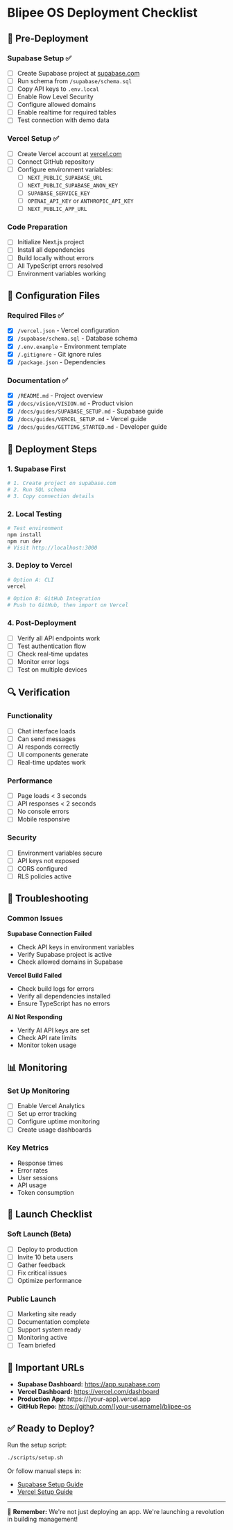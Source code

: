 # Blipee OS Deployment Checklist

## 🚀 Pre-Deployment

### Supabase Setup ✅
- [ ] Create Supabase project at [supabase.com](https://supabase.com)
- [ ] Run schema from `/supabase/schema.sql`
- [ ] Copy API keys to `.env.local`
- [ ] Enable Row Level Security
- [ ] Configure allowed domains
- [ ] Enable realtime for required tables
- [ ] Test connection with demo data

### Vercel Setup ✅
- [ ] Create Vercel account at [vercel.com](https://vercel.com)
- [ ] Connect GitHub repository
- [ ] Configure environment variables:
  - [ ] `NEXT_PUBLIC_SUPABASE_URL`
  - [ ] `NEXT_PUBLIC_SUPABASE_ANON_KEY`
  - [ ] `SUPABASE_SERVICE_KEY`
  - [ ] `OPENAI_API_KEY` or `ANTHROPIC_API_KEY`
  - [ ] `NEXT_PUBLIC_APP_URL`

### Code Preparation
- [ ] Initialize Next.js project
- [ ] Install all dependencies
- [ ] Build locally without errors
- [ ] All TypeScript errors resolved
- [ ] Environment variables working

## 🔧 Configuration Files

### Required Files ✅
- [x] `/vercel.json` - Vercel configuration
- [x] `/supabase/schema.sql` - Database schema
- [x] `/.env.example` - Environment template
- [x] `/.gitignore` - Git ignore rules
- [x] `/package.json` - Dependencies

### Documentation ✅
- [x] `/README.md` - Project overview
- [x] `/docs/vision/VISION.md` - Product vision
- [x] `/docs/guides/SUPABASE_SETUP.md` - Supabase guide
- [x] `/docs/guides/VERCEL_SETUP.md` - Vercel guide
- [x] `/docs/guides/GETTING_STARTED.md` - Developer guide

## 🚦 Deployment Steps

### 1. Supabase First
```bash
# 1. Create project on supabase.com
# 2. Run SQL schema
# 3. Copy connection details
```

### 2. Local Testing
```bash
# Test environment
npm install
npm run dev
# Visit http://localhost:3000
```

### 3. Deploy to Vercel
```bash
# Option A: CLI
vercel

# Option B: GitHub Integration
# Push to GitHub, then import on Vercel
```

### 4. Post-Deployment
- [ ] Verify all API endpoints work
- [ ] Test authentication flow
- [ ] Check real-time updates
- [ ] Monitor error logs
- [ ] Test on multiple devices

## 🔍 Verification

### Functionality
- [ ] Chat interface loads
- [ ] Can send messages
- [ ] AI responds correctly
- [ ] UI components generate
- [ ] Real-time updates work

### Performance
- [ ] Page loads < 3 seconds
- [ ] API responses < 2 seconds
- [ ] No console errors
- [ ] Mobile responsive

### Security
- [ ] Environment variables secure
- [ ] API keys not exposed
- [ ] CORS configured
- [ ] RLS policies active

## 🚨 Troubleshooting

### Common Issues

**Supabase Connection Failed**
- Check API keys in environment variables
- Verify Supabase project is active
- Check allowed domains in Supabase

**Vercel Build Failed**
- Check build logs for errors
- Verify all dependencies installed
- Ensure TypeScript has no errors

**AI Not Responding**
- Verify AI API keys are set
- Check API rate limits
- Monitor token usage

## 📊 Monitoring

### Set Up Monitoring
- [ ] Enable Vercel Analytics
- [ ] Set up error tracking
- [ ] Configure uptime monitoring
- [ ] Create usage dashboards

### Key Metrics
- Response times
- Error rates
- User sessions
- API usage
- Token consumption

## 🎯 Launch Checklist

### Soft Launch (Beta)
- [ ] Deploy to production
- [ ] Invite 10 beta users
- [ ] Gather feedback
- [ ] Fix critical issues
- [ ] Optimize performance

### Public Launch
- [ ] Marketing site ready
- [ ] Documentation complete
- [ ] Support system ready
- [ ] Monitoring active
- [ ] Team briefed

## 🔗 Important URLs

- **Supabase Dashboard:** https://app.supabase.com
- **Vercel Dashboard:** https://vercel.com/dashboard
- **Production App:** https://[your-app].vercel.app
- **GitHub Repo:** https://github.com/[your-username]/blipee-os

## ✅ Ready to Deploy?

Run the setup script:
```bash
./scripts/setup.sh
```

Or follow manual steps in:
- [Supabase Setup Guide](./docs/guides/SUPABASE_SETUP.md)
- [Vercel Setup Guide](./docs/guides/VERCEL_SETUP.md)

---

🚀 **Remember:** We're not just deploying an app. We're launching a revolution in building management!